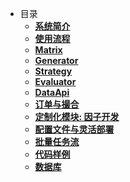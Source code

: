 <!-- docs/_sidebar.md --> 
- 目录
  - [**系统简介**](1_系统说明/system.md)
  - [**使用流程**](2_使用流程/flow.md)
  - [**Matrix**](3_接口说明/Matrix/matrix.md)
  - [**Generator**](3_接口说明/策略/generator.md)
  - [**Strategy**](3_接口说明/策略/strategy.md)
  - [**Evaluator**](3_接口说明/评价/evaluator.md)
  - [**DataApi**](3_接口说明/数据模型/set_model_view.md)
  - [**订单与撮合**](4_其他组件/market_components.md)
  - [**定制化模块: 因子开发**](5_定制化模块_截面因子开发/signal.md)
  <!-- - [**定制化模块: 模型训练**](10_机器学习容器/torch.md) -->
  - [**配置文件与灵活部署**](6_参数配置/configer.md)
  - [**批量任务流**](9_workflow/batch.md)
  - [**代码样例**](8_测例代码/index.md)
  - [**数据库**](3_接口说明/数据库/DatabaseAPI.md)
  
  
  
